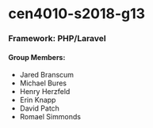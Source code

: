 # cen4010-s2018-g13
### Framework: PHP/Laravel
#### Group Members:
* Jared Branscum
* Michael Bures
* Henry Herzfeld
* Erin Knapp
* David Patch
* Romael Simmonds

